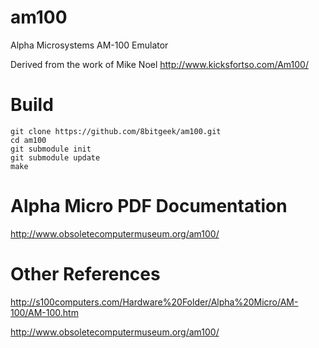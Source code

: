# am100

Alpha Microsystems AM-100 Emulator 

Derived from the work of Mike Noel http://www.kicksfortso.com/Am100/

# Build
```
git clone https://github.com/8bitgeek/am100.git
cd am100
git submodule init
git submodule update
make
```

# Alpha Micro PDF Documentation

http://www.obsoletecomputermuseum.org/am100/


# Other References

http://s100computers.com/Hardware%20Folder/Alpha%20Micro/AM-100/AM-100.htm


http://www.obsoletecomputermuseum.org/am100/

